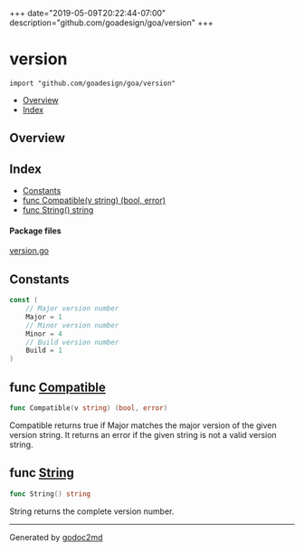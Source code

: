 +++
date="2019-05-09T20:22:44-07:00"
description="github.com/goadesign/goa/version"
+++


# version
`import "github.com/goadesign/goa/version"`

* [Overview](#pkg-overview)
* [Index](#pkg-index)

## <a name="pkg-overview">Overview</a>



## <a name="pkg-index">Index</a>
* [Constants](#pkg-constants)
* [func Compatible(v string) (bool, error)](#Compatible)
* [func String() string](#String)


#### <a name="pkg-files">Package files</a>
[version.go](/src/github.com/goadesign/goa/version/version.go) 


## <a name="pkg-constants">Constants</a>
``` go
const (
    // Major version number
    Major = 1
    // Minor version number
    Minor = 4
    // Build version number
    Build = 1
)
```



## <a name="Compatible">func</a> [Compatible](/src/target/version.go?s=505:544#L25)
``` go
func Compatible(v string) (bool, error)
```
Compatible returns true if Major matches the major version of the given version string.
It returns an error if the given string is not a valid version string.



## <a name="String">func</a> [String](/src/target/version.go?s=224:244#L19)
``` go
func String() string
```
String returns the complete version number.








- - -
Generated by [godoc2md](http://godoc.org/github.com/davecheney/godoc2md)
